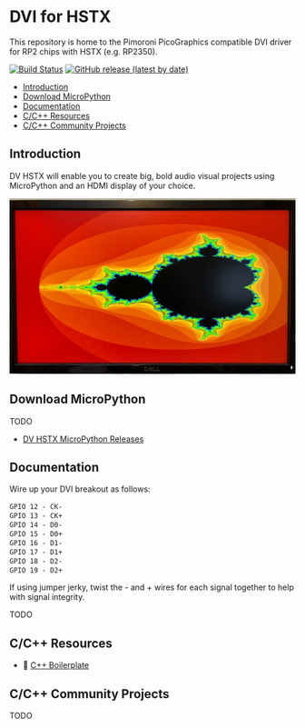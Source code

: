 # DVI for HSTX <!-- omit in toc -->

This repository is home to the Pimoroni PicoGraphics compatible DVI driver for RP2 chips with HSTX (e.g. RP2350).

[![Build Status](https://img.shields.io/github/actions/workflow/status/MichaelBell/dvhstx/micropython.yml?branch=main&label=MicroPython)](https://github.com/MichaelBell/dvhstx/actions/workflows/micropython.yml)
[![GitHub release (latest by date)](https://img.shields.io/github/v/release/MichaelBell/dvhstx)](https://github.com/MichaelBell/dvhstx/releases/latest/)

- [Introduction](#introduction)
- [Download MicroPython](#download-micropython)
- [Documentation](#documentation)
- [C/C++ Resources](#cc-resources)
- [C/C++ Community Projects](#cc-community-projects)

## Introduction

DV HSTX will enable you to create big, bold audio visual projects using MicroPython and an HDMI display of your choice.

![Mandelbrot fractal displayed on a monitor](Mandelbrot.jpg)

## Download MicroPython

TODO

* [DV HSTX MicroPython Releases](https://github.com/MichaelBell/dvhstx/releases)

## Documentation

Wire up your DVI breakout as follows:

    GPIO 12 - CK-
    GPIO 13 - CK+
    GPIO 14 - D0-
    GPIO 15 - D0+
    GPIO 16 - D1-
    GPIO 17 - D1+
    GPIO 18 - D2-
    GPIO 19 - D2+

If using jumper jerky, twist the - and + wires for each signal together to help with signal integrity.

TODO

## C/C++ Resources

* :link: [C++ Boilerplate](https://github.com/MichaelBell/dvhstx-boilerplate/)

## C/C++ Community Projects

TODO
